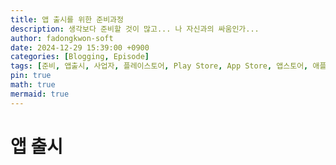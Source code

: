 ```yaml
---
title: 앱 출시를 위한 준비과정
description: 생각보다 준비할 것이 많고... 나 자신과의 싸움인가...
author: fadongkwon-soft
date: 2024-12-29 15:39:00 +0900
categories: [Blogging, Episode]
tags: [준비, 앱출시, 사업자, 플레이스토어, Play Store, App Store, 앱스토어, 애플, 개발자]
pin: true
math: true
mermaid: true
---
```

# 앱 출시